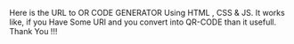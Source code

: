 Here is the URL to OR CODE GENERATOR Using HTML , CSS & JS.
It works like,
if you Have Some URl and you convert into QR-CODE than it usefull.
Thank You !!!
